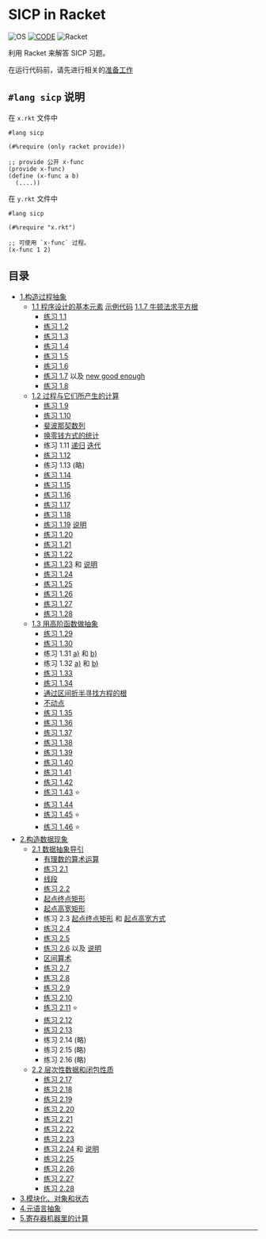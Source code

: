 # SICP in Racket

![OS][os]
[![CODE][code]][racket-plugin]
![Racket][badge]

利用 Racket 来解答 SICP 习题。

在运行代码前，请先进行相关的[准备工作](Preparatory.md)

## `#lang sicp` 说明

在 `x.rkt` 文件中

```rkt
#lang sicp

(#%require (only racket provide))

;; provide 公开 x-func
(provide x-func)
(define (x-func a b)
  (....))
```

在 `y.rkt` 文件中

```rkt
#lang sicp

(#%require "x.rkt")

;; 可使用 `x-func` 过程。
(x-func 1 2)
```

## 目录

- [1.构造过程抽象](1)
  - [1.1 程序设计的基本元素](1/1.1) [示例代码](1/1.1/1.1.rkt) [1.1.7 牛顿法求平方根](1/1.1/newton-sqrt.rkt)
    - [练习 1.1](1/1.1/solution.1.01.rkt)
    - [练习 1.2](1/1.1/solution.1.02.rkt)
    - [练习 1.3](1/1.1/solution.1.03.rkt)
    - [练习 1.4](1/1.1/solution.1.04.rkt)
    - [练习 1.5](1/1.1/solution.1.05.rkt)
    - [练习 1.6](1/1.1/solution.1.06.rkt)
    - [练习 1.7](1/1.1/solution.1.07.rkt) 以及 [new good enough](1/1.1/solution.1.07.new-good-enough.rkt)
    - [练习 1.8](1/1.1/solution.1.08.rkt)
  - [1.2 过程与它们所产生的计算](1/1.2)
    - [练习 1.9](1/1.2/solution.1.09.rkt)
    - [练习 1.10](1/1.2/solution.1.10.rkt)
    - [斐波那契数列](1/1.2/1.2.fib.rkt)
    - [换零钱方式的统计](1/1.2/1.2.count-change.rkt)
    - 练习 1.11 [递归](1/1.2/solution.1.11.recursion.rkt) [迭代](1/1.2/solution.1.11.iteration.rkt)
    - [练习 1.12](1/1.2/solution.1.12.rkt)
    - 练习 1.13 (略)
    - [练习 1.14](1/1.2/solution.1.14.md)
    - [练习 1.15](1/1.2/solution.1.15.md)
    - [练习 1.16](1/1.2/solution.1.16.rkt)
    - [练习 1.17](1/1.2/solution.1.17.rkt)
    - [练习 1.18](1/1.2/solution.1.18.rkt)
    - [练习 1.19](1/1.2/solution.1.19.rkt) [说明](1/1.2/solution.1.19.md)
    - [练习 1.20](1/1.2/solution.1.20.md)
    - [练习 1.21](1/1.2/solution.1.21.rkt)
    - [练习 1.22](1/1.2/solution.1.22.rkt)
    - [练习 1.23](1/1.2/solution.1.23.rkt) 和 [说明](1/1.2/solution.1.23.md)
    - [练习 1.24](1/1.2/solution.1.24.rkt)
    - [练习 1.25](1/1.2/solution.1.25.rkt)
    - [练习 1.26](1/1.2/solution.1.26.md)
    - [练习 1.27](1/1.2/solution.1.27.rkt)
    - [练习 1.28](1/1.2/solution.1.28.rkt)
  - [1.3 用高阶函数做抽象](1/1.3)
    - [练习 1.29](1/1.3/solution.1.29.rkt)
    - [练习 1.30](1/1.3/solution.1.30.rkt)
    - 练习 1.31 [a)](1/1.3/solution.1.31.a.rkt) 和 [b)](1/1.3/solution.1.31.b.rkt)
    - 练习 1.32 [a)](1/1.3/solution.1.32.a.rkt) 和 [b)](1/1.3/solution.1.32.b.rkt)
    - [练习 1.33](1/1.3/solution.1.33.rkt)
    - [练习 1.34](1/1.3/solution.1.34.rkt)
    - [通过区间折半寻找方程的根](1/1.3/1.3.3.half-interval.rkt)
    - [不动点](1/1.3/1.3.3.fixed-point.rkt)
    - [练习 1.35](1/1.3/solution.1.35.rkt)
    - [练习 1.36](1/1.3/solution.1.36.rkt)
    - [练习 1.37](1/1.3/solution.1.37.rkt)
    - [练习 1.38](1/1.3/solution.1.38.rkt)
    - [练习 1.39](1/1.3/solution.1.39.rkt)
    - [练习 1.40](1/1.3/solution.1.40.rkt)
    - [练习 1.41](1/1.3/solution.1.41.rkt)
    - [练习 1.42](1/1.3/solution.1.42.rkt)
    - [练习 1.43](1/1.3/solution.1.43.rkt) :star:
    - [练习 1.44](1/1.3/solution.1.44.rkt)
    - [练习 1.45](1/1.3/solution.1.45.rkt) :star:
    - [练习 1.46](1/1.3/solution.1.46.rkt) :star:
- [2.构造数据现象](2)
  - [2.1 数据抽象导引](2/2.1)
    - [有理数的算术运算](2/2.1/rat.rkt)
    - [练习 2.1](2/2.1/solution.2.01.rkt)
    - [线段](2/2.1/segment.rkt)
    - [练习 2.2](2/2.1/solution.2.02.rkt)
    - [起点终点矩形](2/2.1/rectangle-start-end-point.rkt)
    - [起点高宽矩形](2/2.1/rectangle-start-point-height-width.rkt)
    - 练习 2.3 [起点终点矩形](2/2.1/solution.2.03-start-end-point.rkt) 和 [起点高宽方式](2/2.1/solution.2.03-start-point-height-width.rkt)
    - [练习 2.4](2/2.1/solution.2.04.rkt)
    - [练习 2.5](2/2.1/solution.2.05.rkt)
    - [练习 2.6](2/2.1/solution.2.06.rkt) 以及 [说明](2/2.1/solution.2.06.md)
    - [区间算术](2/2.1/interval.rkt)
    - [练习 2.7](2/2.1/solution.2.07.rkt)
    - [练习 2.8](2/2.1/solution.2.08.rkt)
    - [练习 2.9](2/2.1/solution.2.09.rkt)
    - [练习 2.10](2/2.1/solution.2.10.rkt)
    - [练习 2.11](2/2.1/solution.2.11.rkt) :star:
    - [练习 2.12](2/2.1/solution.2.12.rkt)
    - [练习 2.13](2/2.1/solution.2.13.rkt)
    - 练习 2.14 (略)
    - 练习 2.15 (略)
    - 练习 2.16 (略)
  - [2.2 层次性数据和闭包性质](2/2.2)
    - [练习 2.17](2/2.2/solution.2.17.rkt)
    - [练习 2.18](2/2.2/solution.2.18.rkt)
    - [练习 2.19](2/2.2/solution.2.19.rkt)
    - [练习 2.20](2/2.2/solution.2.20.rkt)
    - [练习 2.21](2/2.2/solution.2.21.rkt)
    - [练习 2.22](2/2.2/solution.2.22.rkt)
    - [练习 2.23](2/2.2/solution.2.23.rkt)
    - [练习 2.24](2/2.2/solution.2.24.rkt) 和 [说明](2/2.2/solution.2.24.md)
    - [练习 2.25](2/2.2/solution.2.25.rkt)
    - [练习 2.26](2/2.2/solution.2.26.rkt)
    - [练习 2.27](2/2.2/solution.2.27.rkt)
    - [练习 2.28](2/2.2/solution.2.28.rkt)
- [3.模块化、对象和状态](3)
- [4.元语言抽象](4)
- [5.寄存器机器里的计算](5)

----
[os]: https://img.shields.io/badge/Ubuntu-18.04-df5829.svg?logo=ubuntu
[code]: https://img.shields.io/badge/Code-Racket-blue.svg?logoColor=blue&logo=visual-studio-code
[racket-plugin]: https://marketplace.visualstudio.com/items?itemName=karyfoundation.racket
[badge]: https://img.shields.io/badge/Racket-7.3-blue.svg?logo=data:image/svg+xml;base64,PD94bWwgdmVyc2lvbj0iMS4wIiBlbmNvZGluZz0idXRmLTgiPz4NCjwhLS0gR2VuZXJhdG9yOiBB%0D%0AZG9iZSBJbGx1c3RyYXRvciAxNS4xLjAsIFNWRyBFeHBvcnQgUGx1Zy1JbiAuIFNWRyBWZXJzaW9u%0D%0AOiA2LjAwIEJ1aWxkIDApICAtLT4NCjwhRE9DVFlQRSBzdmcgUFVCTElDICItLy9XM0MvL0RURCBT%0D%0AVkcgMS4xLy9FTiIgImh0dHA6Ly93d3cudzMub3JnL0dyYXBoaWNzL1NWRy8xLjEvRFREL3N2ZzEx%0D%0ALmR0ZCI+DQo8c3ZnIHZlcnNpb249IjEuMSIgaWQ9ImNpcmNsZV9waWVjZXMiIHhtbG5zPSJodHRw%0D%0AOi8vd3d3LnczLm9yZy8yMDAwL3N2ZyIgeG1sbnM6eGxpbms9Imh0dHA6Ly93d3cudzMub3JnLzE5%0D%0AOTkveGxpbmsiIHg9IjBweCINCgkgeT0iMHB4IiB3aWR0aD0iNTExLjg3NXB4IiBoZWlnaHQ9IjUx%0D%0AMS44MjRweCIgdmlld0JveD0iMCAwIDUxMS44NzUgNTExLjgyNCIgZW5hYmxlLWJhY2tncm91bmQ9%0D%0AIm5ldyAwIDAgNTExLjg3NSA1MTEuODI0Ig0KCSB4bWw6c3BhY2U9InByZXNlcnZlIj4NCjxjaXJj%0D%0AbGUgaWQ9ImNpcmNsZSIgZmlsbD0iI0ZGRkZGRiIgY3g9IjI1Ni4yNTIiIGN5PSIyNTUuOTg2IiBy%0D%0APSIyNTMuMDkzIi8+DQo8cGF0aCBpZD0iYmx1ZS1waWVjZSIgZmlsbD0iIzNFNUJBOSIgZD0iTTQ1%0D%0ANS4zOTgsNDEyLjE5N2MzMy43OTItNDMuMDIxLDUzLjk0Ni05Ny4yNjIsNTMuOTQ2LTE1Ni4yMTEN%0D%0ACgljMC0xMzkuNzc5LTExMy4zMTMtMjUzLjA5My0yNTMuMDkzLTI1My4wOTNjLTMwLjQwNiwwLTU5%0D%0ALjU1OCw1LjM2Ny04Ni41NjYsMTUuMTk3QzI3Mi40MzUsNzEuOTg5LDQwOC4zNDksMjQ3LjgzOSw0%0D%0ANTUuMzk4LDQxMi4xOTd6DQoJIi8+DQo8cGF0aCBpZD0ibGVmdC1yZWQtcGllY2UiIGZpbGw9IiM5%0D%0ARjFEMjAiIGQ9Ik0yMjAuMDAzLDE2NC4zMzdjLTM5LjQ4MS00Mi41MzMtODMuNjk1LTc2LjMxMi0x%0D%0AMzAuNTIzLTk4LjcxNQ0KCUMzNi41NzMsMTEyLjAxMSwzLjE1OSwxODAuMDkyLDMuMTU5LDI1NS45%0D%0AODZjMCw2My44MTQsMjMuNjI2LDEyMi4xMDQsNjIuNTk3LDE2Ni42MjMNCglDMTAwLjExMSwzMTku%0D%0AMzkyLDE2NC42OTcsMjE5LjkwNywyMjAuMDAzLDE2NC4zMzd6Ii8+DQo8cGF0aCBpZD0iYm90dG9t%0D%0ALXJlZC1waWVjZSIgZmlsbD0iIzlGMUQyMCIgZD0iTTI2Ni42MzgsMjIxLjcyN2MtNTQuNzkyLDU5%0D%0ALjA1MS0xMDkuMzkyLDE2Mi40MjItMTI5LjE1MiwyNTcuNzk0DQoJYzM1LjQxOSwxOC44NTcsNzUu%0D%0AODQsMjkuNTU5LDExOC43NjYsMjkuNTU5YzQ0LjEzMiwwLDg1LjYxOC0xMS4zMDYsMTIxLjc0LTMx%0D%0ALjE2M0MzNTcuMTcxLDM4MS43MTIsMzE3Ljg2OCwyOTMuNjA0LDI2Ni42MzgsMjIxLjcyNw0KCXoi%0D%0ALz4NCjwvc3ZnPg0K
